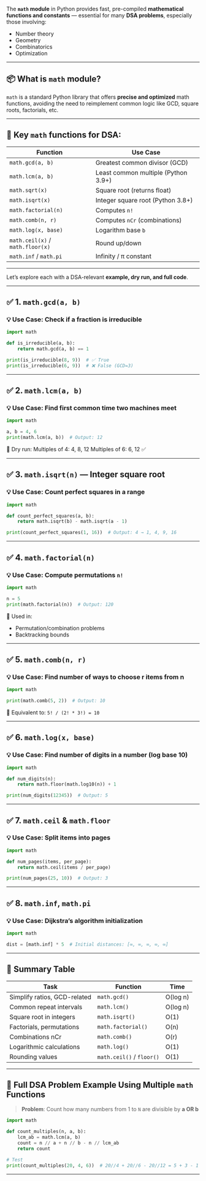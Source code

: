 The **`math` module** in Python provides fast, pre-compiled **mathematical functions and constants** — essential for many **DSA problems**, especially those involving:

* Number theory
* Geometry
* Combinatorics
* Optimization

---

## 📦 What is `math` module?

`math` is a standard Python library that offers **precise and optimized** math functions, avoiding the need to reimplement common logic like GCD, square roots, factorials, etc.

---

## 🔧 Key `math` functions for DSA:

| Function                         | Use Case                            |
| -------------------------------- | ----------------------------------- |
| `math.gcd(a, b)`                 | Greatest common divisor (GCD)       |
| `math.lcm(a, b)`                 | Least common multiple (Python 3.9+) |
| `math.sqrt(x)`                   | Square root (returns float)         |
| `math.isqrt(x)`                  | Integer square root (Python 3.8+)   |
| `math.factorial(n)`              | Computes `n!`                       |
| `math.comb(n, r)`                | Computes `nCr` (combinations)       |
| `math.log(x, base)`              | Logarithm base `b`                  |
| `math.ceil(x)` / `math.floor(x)` | Round up/down                       |
| `math.inf` / `math.pi`           | Infinity / π constant               |

---

Let’s explore each with a DSA-relevant **example, dry run, and full code**.

---

## ✅ 1. `math.gcd(a, b)`

### 💡 Use Case: Check if a fraction is irreducible

```python
import math

def is_irreducible(a, b):
    return math.gcd(a, b) == 1

print(is_irreducible(8, 9))  # ✅ True
print(is_irreducible(6, 9))  # ❌ False (GCD=3)
```

---

## ✅ 2. `math.lcm(a, b)`

### 💡 Use Case: Find first common time two machines meet

```python
import math

a, b = 4, 6
print(math.lcm(a, b))  # Output: 12
```

📌 Dry run:
Multiples of 4: 4, 8, 12
Multiples of 6: 6, 12 ✅

---

## ✅ 3. `math.isqrt(n)` — Integer square root

### 💡 Use Case: Count perfect squares in a range

```python
import math

def count_perfect_squares(a, b):
    return math.isqrt(b) - math.isqrt(a - 1)

print(count_perfect_squares(1, 16))  # Output: 4 → 1, 4, 9, 16
```

---

## ✅ 4. `math.factorial(n)`

### 💡 Use Case: Compute permutations `n!`

```python
import math

n = 5
print(math.factorial(n))  # Output: 120
```

📌 Used in:

* Permutation/combination problems
* Backtracking bounds

---

## ✅ 5. `math.comb(n, r)`

### 💡 Use Case: Find number of ways to choose r items from n

```python
import math

print(math.comb(5, 2))  # Output: 10
```

📌 Equivalent to: `5! / (2! * 3!) = 10`

---

## ✅ 6. `math.log(x, base)`

### 💡 Use Case: Find number of digits in a number (log base 10)

```python
import math

def num_digits(n):
    return math.floor(math.log10(n)) + 1

print(num_digits(12345))  # Output: 5
```

---

## ✅ 7. `math.ceil` & `math.floor`

### 💡 Use Case: Split items into pages

```python
import math

def num_pages(items, per_page):
    return math.ceil(items / per_page)

print(num_pages(25, 10))  # Output: 3
```

---

## ✅ 8. `math.inf`, `math.pi`

### 💡 Use Case: Dijkstra’s algorithm initialization

```python
import math

dist = [math.inf] * 5  # Initial distances: [∞, ∞, ∞, ∞, ∞]
```

---

## 🧠 Summary Table

| Task                         | Function                  | Time     |
| ---------------------------- | ------------------------- | -------- |
| Simplify ratios, GCD-related | `math.gcd()`              | O(log n) |
| Common repeat intervals      | `math.lcm()`              | O(log n) |
| Square root in integers      | `math.isqrt()`            | O(1)     |
| Factorials, permutations     | `math.factorial()`        | O(n)     |
| Combinations nCr             | `math.comb()`             | O(r)     |
| Logarithmic calculations     | `math.log()`              | O(1)     |
| Rounding values              | `math.ceil()` / `floor()` | O(1)     |

---

## 🧩 Full DSA Problem Example Using Multiple `math` Functions

> **Problem**: Count how many numbers from 1 to `N` are divisible by **a OR b**

```python
import math

def count_multiples(n, a, b):
    lcm_ab = math.lcm(a, b)
    count = n // a + n // b - n // lcm_ab
    return count

# Test
print(count_multiples(20, 4, 6))  # 20//4 + 20//6 - 20//12 = 5 + 3 - 1 = 7
```

---
